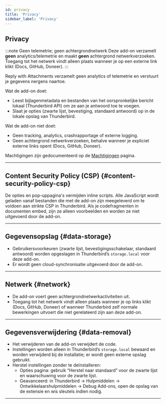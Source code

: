 ```yaml
---
id: privacy
title: 'Privacy'
sidebar_label: 'Privacy'
---
```


## Privacy

:::note Geen telemetrie; geen achtergrondnetwerk
Deze add-on verzamelt **geen** analytics/telemetrie en maakt **geen** achtergrond netwerkverzoeken. Toegang tot het netwerk vindt alleen plaats wanneer je op een externe link klikt (Docs, GitHub, Doneer).
:::

Reply with Attachments verzamelt geen analytics of telemetrie en verstuurt je gegevens nergens naartoe.

Wat de add-on doet:

- Leest bijlagenmetadata en bestanden van het oorspronkelijke bericht lokaal (Thunderbird API) om ze aan je antwoord toe te voegen.
- Slaat je opties (zwarte lijst, bevestiging, standaard antwoord) op in de lokale opslag van Thunderbird.

Wat de add-on niet doet:

- Geen tracking, analytics, crashrapportage of externe logging.
- Geen achtergrond netwerkverzoeken, behalve wanneer je expliciet externe links opent (Docs, GitHub, Doneer).

Machtigingen zijn gedocumenteerd op de [Machtigingen](permissions) pagina.

---

## Content Security Policy (CSP) {#content-security-policy-csp}

De opties en pop-uppagina's vermijden inline scripts. Alle JavaScript wordt geladen vanaf bestanden die met de add-on zijn meegeleverd om te voldoen aan strikte CSP in Thunderbird. Als je codefragmenten in documenten embed, zijn ze alleen voorbeelden en worden ze niet uitgevoerd door de add-on.

---

## Gegevensopslag {#data-storage}

- Gebruikersvoorkeuren (zwarte lijst, bevestigingsschakelaar, standaard antwoord) worden opgeslagen in Thunderbird’s `storage.local` voor deze add-on.
- Er wordt geen cloud-synchronisatie uitgevoerd door de add-on.

---

## Netwerk {#network}

- De add-on voert geen achtergrondnetwerkactiviteiten uit.
- Toegang tot het netwerk vindt alleen plaats wanneer je op links klikt (Docs, GitHub, Doneer) of wanneer Thunderbird zelf normale bewerkingen uitvoert die niet gerelateerd zijn aan deze add-on.

---

## Gegevensverwijdering {#data-removal}

- Het verwijderen van de add-on verwijdert de code.
- Instellingen worden alleen in Thunderbird’s `storage.local` bewaard en worden verwijderd bij de installatie; er wordt geen externe opslag gebruikt.
- Herstel instellingen zonder te deïnstalleren:
  - Opties pagina: gebruik “Herstel naar standaard” voor de zwarte lijst en waarschuwing voor de zwarte lijst.
  - Geavanceerd: in Thunderbird → Hulpmiddelen → Ontwikkelaarshulpmiddelen → Debug Add-ons, open de opslag van de extensie en wis sleutels indien nodig.

---
